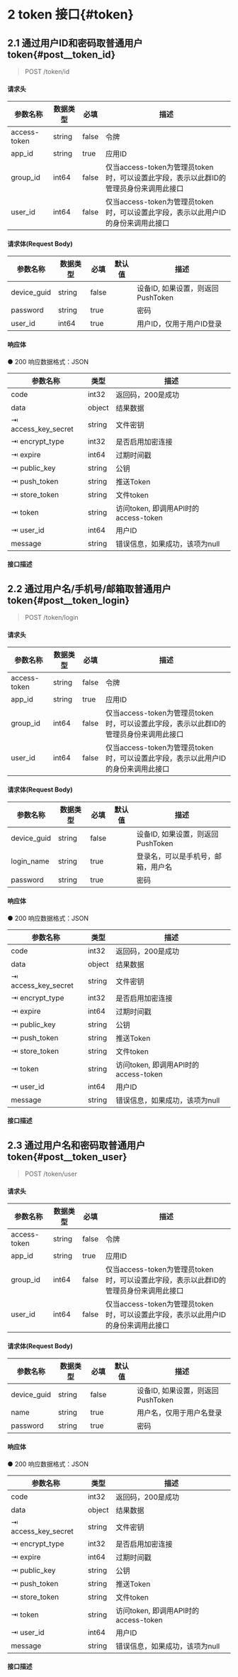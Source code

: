 # 2 token 接口{#token}

## 2.1 通过用户ID和密码取普通用户token{#post__token_id}

> POST /token/id

#### 请求头
|  参数名称 |  数据类型 | 必填 |  描述 |
|  ------ |  ------ |  ------ |  ------ |
| access-token | string | false | 令牌 |
| app_id | string | true | 应用ID |
| group_id | int64 | false | 仅当access-token为管理员token时，可以设置此字段，表示以此群ID的管理员身份来调用此接口 |
| user_id | int64 | false | 仅当access-token为管理员token时，可以设置此字段，表示以此用户ID的身份来调用此接口 |

#### 请求体(Request Body)
|  参数名称 |  数据类型 | 必填  |  默认值 |  描述 |
|  ------ |  ------ |  ------ |  ------ |  ------ |
| device_guid | string | false |  | 设备ID, 如果设置，则返回PushToken |
| password | string | true |  | 密码 |
| user_id | int64 | true |  | 用户ID，仅用于用户ID登录 |

#### 响应体
● 200 响应数据格式：JSON

|  参数名称 |  类型 |  描述 |
|  ------ |  ------ |  ------ |
| code | int32 | 返回码，200是成功 |
| data | object | 结果数据 |
|⇥ access_key_secret | string | 文件密钥 |
|⇥ encrypt_type | int32 | 是否启用加密连接 |
|⇥ expire | int64 | 过期时间戳 |
|⇥ public_key | string | 公钥 |
|⇥ push_token | string | 推送Token |
|⇥ store_token | string | 文件token |
|⇥ token | string | 访问token, 即调用API时的access-token |
|⇥ user_id | int64 | 用户ID |
| message | string | 错误信息，如果成功，该项为null |
#### 接口描述
> 

## 2.2 通过用户名/手机号/邮箱取普通用户token{#post__token_login}

> POST /token/login

#### 请求头
|  参数名称 |  数据类型 | 必填 |  描述 |
|  ------ |  ------ |  ------ |  ------ |
| access-token | string | false | 令牌 |
| app_id | string | true | 应用ID |
| group_id | int64 | false | 仅当access-token为管理员token时，可以设置此字段，表示以此群ID的管理员身份来调用此接口 |
| user_id | int64 | false | 仅当access-token为管理员token时，可以设置此字段，表示以此用户ID的身份来调用此接口 |

#### 请求体(Request Body)
|  参数名称 |  数据类型 | 必填  |  默认值 |  描述 |
|  ------ |  ------ |  ------ |  ------ |  ------ |
| device_guid | string | false |  | 设备ID, 如果设置，则返回PushToken |
| login_name | string | true |  | 登录名，可以是手机号，邮箱，用户名 |
| password | string | true |  | 密码 |

#### 响应体
● 200 响应数据格式：JSON

|  参数名称 |  类型 |  描述 |
|  ------ |  ------ |  ------ |
| code | int32 | 返回码，200是成功 |
| data | object | 结果数据 |
|⇥ access_key_secret | string | 文件密钥 |
|⇥ encrypt_type | int32 | 是否启用加密连接 |
|⇥ expire | int64 | 过期时间戳 |
|⇥ public_key | string | 公钥 |
|⇥ push_token | string | 推送Token |
|⇥ store_token | string | 文件token |
|⇥ token | string | 访问token, 即调用API时的access-token |
|⇥ user_id | int64 | 用户ID |
| message | string | 错误信息，如果成功，该项为null |
#### 接口描述
> 

## 2.3 通过用户名和密码取普通用户token{#post__token_user}

> POST /token/user

#### 请求头
|  参数名称 |  数据类型 | 必填 |  描述 |
|  ------ |  ------ |  ------ |  ------ |
| access-token | string | false | 令牌 |
| app_id | string | true | 应用ID |
| group_id | int64 | false | 仅当access-token为管理员token时，可以设置此字段，表示以此群ID的管理员身份来调用此接口 |
| user_id | int64 | false | 仅当access-token为管理员token时，可以设置此字段，表示以此用户ID的身份来调用此接口 |

#### 请求体(Request Body)
|  参数名称 |  数据类型 | 必填  |  默认值 |  描述 |
|  ------ |  ------ |  ------ |  ------ |  ------ |
| device_guid | string | false |  | 设备ID, 如果设置，则返回PushToken |
| name | string | true |  | 用户名，仅用于用户名登录 |
| password | string | true |  | 密码 |

#### 响应体
● 200 响应数据格式：JSON

|  参数名称 |  类型 |  描述 |
|  ------ |  ------ |  ------ |
| code | int32 | 返回码，200是成功 |
| data | object | 结果数据 |
|⇥ access_key_secret | string | 文件密钥 |
|⇥ encrypt_type | int32 | 是否启用加密连接 |
|⇥ expire | int64 | 过期时间戳 |
|⇥ public_key | string | 公钥 |
|⇥ push_token | string | 推送Token |
|⇥ store_token | string | 文件token |
|⇥ token | string | 访问token, 即调用API时的access-token |
|⇥ user_id | int64 | 用户ID |
| message | string | 错误信息，如果成功，该项为null |
#### 接口描述
> 

